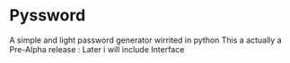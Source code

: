 # Pyssword
A simple and light password generator wirrited in python
 This a actually a Pre-Alpha release :
 Later i will include Interface
